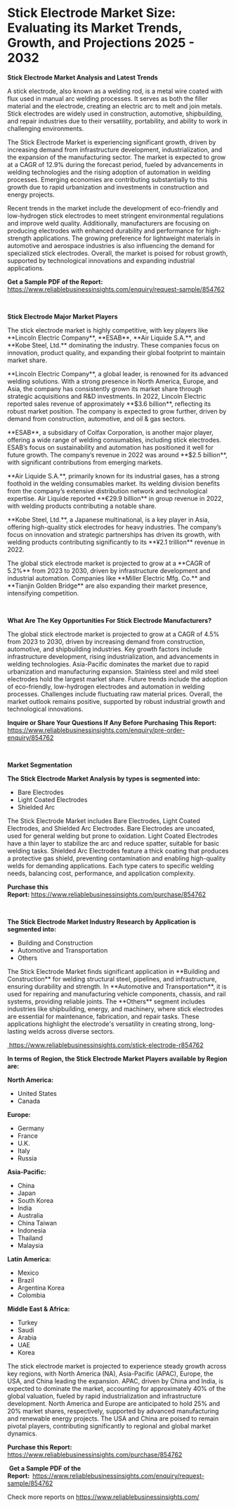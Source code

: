 <p><h1>Stick Electrode Market Size: Evaluating its Market Trends, Growth, and Projections 2025 - 2032</h1></p><p><strong>Stick Electrode Market Analysis and Latest Trends</strong></p>
<p><p>A stick electrode, also known as a welding rod, is a metal wire coated with flux used in manual arc welding processes. It serves as both the filler material and the electrode, creating an electric arc to melt and join metals. Stick electrodes are widely used in construction, automotive, shipbuilding, and repair industries due to their versatility, portability, and ability to work in challenging environments.</p><p>The Stick Electrode Market is experiencing significant growth, driven by increasing demand from infrastructure development, industrialization, and the expansion of the manufacturing sector. The market is expected to grow at a CAGR of 12.9% during the forecast period, fueled by advancements in welding technologies and the rising adoption of automation in welding processes. Emerging economies are contributing substantially to this growth due to rapid urbanization and investments in construction and energy projects.</p><p>Recent trends in the market include the development of eco-friendly and low-hydrogen stick electrodes to meet stringent environmental regulations and improve weld quality. Additionally, manufacturers are focusing on producing electrodes with enhanced durability and performance for high-strength applications. The growing preference for lightweight materials in automotive and aerospace industries is also influencing the demand for specialized stick electrodes. Overall, the market is poised for robust growth, supported by technological innovations and expanding industrial applications.</p></p>
<p><strong>Get a Sample PDF of the Report:&nbsp;</strong> <a href="https://www.reliablebusinessinsights.com/enquiry/request-sample/854762?utm_campaign=2098&utm_medium=2&utm_source=Github&utm_content=ia&utm_term=26012025&utm_id=stick-electrode">https://www.reliablebusinessinsights.com/enquiry/request-sample/854762</a></p>
<p>&nbsp;</p>
<p><strong>Stick Electrode Major Market Players</strong></p>
<p><p>The stick electrode market is highly competitive, with key players like **Lincoln Electric Company**, **ESAB**, **Air Liquide S.A.**, and **Kobe Steel, Ltd.** dominating the industry. These companies focus on innovation, product quality, and expanding their global footprint to maintain market share.</p><p>**Lincoln Electric Company**, a global leader, is renowned for its advanced welding solutions. With a strong presence in North America, Europe, and Asia, the company has consistently grown its market share through strategic acquisitions and R&D investments. In 2022, Lincoln Electric reported sales revenue of approximately **$3.6 billion**, reflecting its robust market position. The company is expected to grow further, driven by demand from construction, automotive, and oil & gas sectors.</p><p>**ESAB**, a subsidiary of Colfax Corporation, is another major player, offering a wide range of welding consumables, including stick electrodes. ESAB’s focus on sustainability and automation has positioned it well for future growth. The company’s revenue in 2022 was around **$2.5 billion**, with significant contributions from emerging markets.</p><p>**Air Liquide S.A.**, primarily known for its industrial gases, has a strong foothold in the welding consumables market. Its welding division benefits from the company’s extensive distribution network and technological expertise. Air Liquide reported **€29.9 billion** in group revenue in 2022, with welding products contributing a notable share.</p><p>**Kobe Steel, Ltd.**, a Japanese multinational, is a key player in Asia, offering high-quality stick electrodes for heavy industries. The company’s focus on innovation and strategic partnerships has driven its growth, with welding products contributing significantly to its **¥2.1 trillion** revenue in 2022.</p><p>The global stick electrode market is projected to grow at a **CAGR of 5.2%** from 2023 to 2030, driven by infrastructure development and industrial automation. Companies like **Miller Electric Mfg. Co.** and **Tianjin Golden Bridge** are also expanding their market presence, intensifying competition.</p></p>
<p>&nbsp;</p>
<p><strong>What Are The Key Opportunities For Stick Electrode Manufacturers?</strong></p>
<p><p>The global stick electrode market is projected to grow at a CAGR of 4.5% from 2023 to 2030, driven by increasing demand from construction, automotive, and shipbuilding industries. Key growth factors include infrastructure development, rising industrialization, and advancements in welding technologies. Asia-Pacific dominates the market due to rapid urbanization and manufacturing expansion. Stainless steel and mild steel electrodes hold the largest market share. Future trends include the adoption of eco-friendly, low-hydrogen electrodes and automation in welding processes. Challenges include fluctuating raw material prices. Overall, the market outlook remains positive, supported by robust industrial growth and technological innovations.</p></p>
<p><strong>Inquire or Share Your Questions If Any Before Purchasing This Report:</strong> <a href="https://www.reliablebusinessinsights.com/enquiry/pre-order-enquiry/854762?utm_campaign=2098&utm_medium=2&utm_source=Github&utm_content=ia&utm_term=26012025&utm_id=stick-electrode">https://www.reliablebusinessinsights.com/enquiry/pre-order-enquiry/854762</a></p>
<p>&nbsp;</p>
<p><strong>Market Segmentation</strong></p>
<p><strong>The Stick Electrode Market Analysis by types is segmented into:</strong></p>
<p><ul><li>Bare Electrodes</li><li>Light Coated Electrodes</li><li>Shielded Arc</li></ul></p>
<p><p>The Stick Electrode Market includes Bare Electrodes, Light Coated Electrodes, and Shielded Arc Electrodes. Bare Electrodes are uncoated, used for general welding but prone to oxidation. Light Coated Electrodes have a thin layer to stabilize the arc and reduce spatter, suitable for basic welding tasks. Shielded Arc Electrodes feature a thick coating that produces a protective gas shield, preventing contamination and enabling high-quality welds for demanding applications. Each type caters to specific welding needs, balancing cost, performance, and application complexity.</p></p>
<p><strong>Purchase this Report:&nbsp;</strong><a href="https://www.reliablebusinessinsights.com/purchase/854762?utm_campaign=2098&utm_medium=2&utm_source=Github&utm_content=ia&utm_term=26012025&utm_id=stick-electrode">https://www.reliablebusinessinsights.com/purchase/854762</a></p>
<p>&nbsp;</p>
<p><strong>The Stick Electrode Market Industry Research by Application is segmented into:</strong></p>
<p><ul><li>Building and Construction</li><li>Automotive and Transportation</li><li>Others</li></ul></p>
<p><p>The Stick Electrode Market finds significant application in **Building and Construction** for welding structural steel, pipelines, and infrastructure, ensuring durability and strength. In **Automotive and Transportation**, it is used for repairing and manufacturing vehicle components, chassis, and rail systems, providing reliable joints. The **Others** segment includes industries like shipbuilding, energy, and machinery, where stick electrodes are essential for maintenance, fabrication, and repair tasks. These applications highlight the electrode's versatility in creating strong, long-lasting welds across diverse sectors.</p></p>
<p><a href="https://www.reliablebusinessinsights.com/stick-electrode-r854762?utm_campaign=2098&utm_medium=2&utm_source=Github&utm_content=ia&utm_term=26012025&utm_id=stick-electrode">&nbsp;https://www.reliablebusinessinsights.com/stick-electrode-r854762</a></p>
<p><strong>In terms of Region, the Stick Electrode Market Players available by Region are:</strong></p>
<p>
    <p> <strong> North America: </strong>
        <ul>
            <li>United States</li>
            <li>Canada</li>
        </ul>
        </p> 
    <p> <strong> Europe: </strong>
        <ul>
            <li>Germany</li>
            <li>France</li>
            <li>U.K.</li>
            <li>Italy</li>
            <li>Russia</li>
        </ul>
        </p> 
    <p> <strong> Asia-Pacific: </strong>
        <ul>
            <li>China</li>
            <li>Japan</li>
            <li>South Korea</li>
            <li>India</li>
            <li>Australia</li>
            <li>China Taiwan</li>
            <li>Indonesia</li>
            <li>Thailand</li>
            <li>Malaysia</li>
        </ul>
        </p> 
    <p> <strong> Latin America: </strong>
        <ul>
            <li>Mexico</li>
            <li>Brazil</li>
            <li>Argentina Korea</li>
            <li>Colombia</li>
        </ul>
        </p> 
    <p> <strong> Middle East & Africa: </strong>
        <ul>
            <li>Turkey</li>
            <li>Saudi</li>
            <li>Arabia</li>
            <li>UAE</li>
            <li>Korea</li>
        </ul>
    </p>
    </p>
<p><p>The stick electrode market is projected to experience steady growth across key regions, with North America (NA), Asia-Pacific (APAC), Europe, the USA, and China leading the expansion. APAC, driven by China and India, is expected to dominate the market, accounting for approximately 40% of the global valuation, fueled by rapid industrialization and infrastructure development. North America and Europe are anticipated to hold 25% and 20% market shares, respectively, supported by advanced manufacturing and renewable energy projects. The USA and China are poised to remain pivotal players, contributing significantly to regional and global market dynamics.</p></p>
<p><strong>Purchase this Report: </strong><a href="https://www.reliablebusinessinsights.com/purchase/854762?utm_campaign=2098&utm_medium=2&utm_source=Github&utm_content=ia&utm_term=26012025&utm_id=stick-electrode">https://www.reliablebusinessinsights.com/purchase/854762</a></p>
<p>&nbsp;<strong>Get a Sample PDF of the Report:&nbsp;&nbsp;</strong><a href="https://www.reliablebusinessinsights.com/enquiry/request-sample/854762?utm_campaign=2098&utm_medium=2&utm_source=Github&utm_content=ia&utm_term=26012025&utm_id=stick-electrode">https://www.reliablebusinessinsights.com/enquiry/request-sample/854762</a></p>
<p><strong></strong></p>
<p>Check more reports on <a href="https://www.reliablebusinessinsights.com/?utm_campaign=2098&utm_medium=2&utm_source=Github&utm_content=ia&utm_term=26012025&utm_id=stick-electrode">https://www.reliablebusinessinsights.com/</a></p>